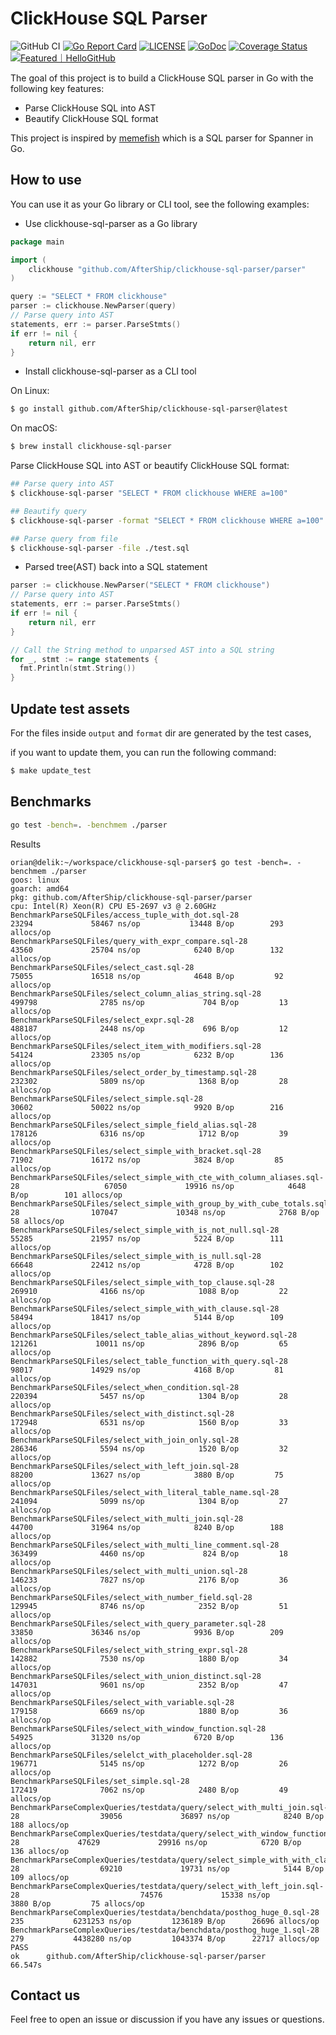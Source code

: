 # ClickHouse SQL Parser 
![GitHub CI](https://github.com/AfterShip/clickhouse-sql-parser/actions/workflows/ci.yaml/badge.svg) [![Go Report Card](https://goreportcard.com/badge/github.com/AfterShip/clickhouse-sql-parser)](https://goreportcard.com/report/github.com/AfterShip/clickhouse-sql-parser) [![LICENSE](https://img.shields.io/github/license/AfterShip/clickhouse-sql-parser.svg)](https://github.com/AfterShip/clickhouse-sql-parser/blob/master/LICENSE) [![GoDoc](https://img.shields.io/badge/Godoc-reference-blue.svg)](https://godoc.org/github.com/AfterShip/clickhouse-sql-parser) [![Coverage Status](https://coveralls.io/repos/github/AfterShip/clickhouse-sql-parser/badge.svg?branch=master)](https://coveralls.io/github/AfterShip/clickhouse-sql-parser?branch=master) <a href="https://hellogithub.com/repository/23597949cafa410bba6039ddb8867543" target="_blank"><img src="https://api.hellogithub.com/v1/widgets/recommend.svg?rid=23597949cafa410bba6039ddb8867543&claim_uid=kyCYu1VAKgwD8rE&theme=small" alt="Featured｜HelloGitHub" /></a>

The goal of this project is to build a ClickHouse SQL parser in Go with the following key features:

- Parse ClickHouse SQL into AST
- Beautify ClickHouse SQL format

This project is inspired by [memefish](https://github.com/cloudspannerecosystem/memefish) which is a SQL parser for Spanner in Go.
## How to use

You can use it as your Go library or CLI tool, see the following examples:

- Use clickhouse-sql-parser as a Go library

```Go
package main

import (
    clickhouse "github.com/AfterShip/clickhouse-sql-parser/parser"
)

query := "SELECT * FROM clickhouse"
parser := clickhouse.NewParser(query)
// Parse query into AST
statements, err := parser.ParseStmts()
if err != nil {
    return nil, err
}
```

- Install clickhouse-sql-parser as a CLI tool


On Linux:

```bash
$ go install github.com/AfterShip/clickhouse-sql-parser@latest
```

On macOS:

```bash
$ brew install clickhouse-sql-parser
```

Parse ClickHouse SQL into AST or beautify ClickHouse SQL format:

```bash
## Parse query into AST
$ clickhouse-sql-parser "SELECT * FROM clickhouse WHERE a=100"

## Beautify query
$ clickhouse-sql-parser -format "SELECT * FROM clickhouse WHERE a=100"

## Parse query from file
$ clickhouse-sql-parser -file ./test.sql
```

- Parsed tree(AST) back into a SQL statement

```Go
parser := clickhouse.NewParser("SELECT * FROM clickhouse")
// Parse query into AST
statements, err := parser.ParseStmts()
if err != nil {
    return nil, err
}

// Call the String method to unparsed AST into a SQL string
for _, stmt := range statements {
  fmt.Println(stmt.String())
}
```
## Update test assets

For the files inside `output` and `format` dir are generated by the test cases,

if you want to update them, you can run the following command:

```bash
$ make update_test
```

## Benchmarks

```sh
go test -bench=. -benchmem ./parser
```

Results

```
orian@delik:~/workspace/clickhouse-sql-parser$ go test -bench=. -benchmem ./parser
goos: linux
goarch: amd64
pkg: github.com/AfterShip/clickhouse-sql-parser/parser
cpu: Intel(R) Xeon(R) CPU E5-2697 v3 @ 2.60GHz
BenchmarkParseSQLFiles/access_tuple_with_dot.sql-28                23294             58467 ns/op           13448 B/op        293 allocs/op
BenchmarkParseSQLFiles/query_with_expr_compare.sql-28              43560             25704 ns/op            6240 B/op        132 allocs/op
BenchmarkParseSQLFiles/select_cast.sql-28                          75055             16518 ns/op            4648 B/op         92 allocs/op
BenchmarkParseSQLFiles/select_column_alias_string.sql-28          499798              2785 ns/op             704 B/op         13 allocs/op
BenchmarkParseSQLFiles/select_expr.sql-28                         488187              2448 ns/op             696 B/op         12 allocs/op
BenchmarkParseSQLFiles/select_item_with_modifiers.sql-28           54124             23305 ns/op            6232 B/op        136 allocs/op
BenchmarkParseSQLFiles/select_order_by_timestamp.sql-28           232302              5809 ns/op            1368 B/op         28 allocs/op
BenchmarkParseSQLFiles/select_simple.sql-28                        30602             50022 ns/op            9920 B/op        216 allocs/op
BenchmarkParseSQLFiles/select_simple_field_alias.sql-28           178126              6316 ns/op            1712 B/op         39 allocs/op
BenchmarkParseSQLFiles/select_simple_with_bracket.sql-28           71902             16172 ns/op            3824 B/op         85 allocs/op
BenchmarkParseSQLFiles/select_simple_with_cte_with_column_aliases.sql-28                   67050             19916 ns/op            4648 B/op        101 allocs/op
BenchmarkParseSQLFiles/select_simple_with_group_by_with_cube_totals.sql-28                107047             10348 ns/op            2768 B/op         58 allocs/op
BenchmarkParseSQLFiles/select_simple_with_is_not_null.sql-28                               55285             21957 ns/op            5224 B/op        111 allocs/op
BenchmarkParseSQLFiles/select_simple_with_is_null.sql-28                                   66648             22412 ns/op            4728 B/op        102 allocs/op
BenchmarkParseSQLFiles/select_simple_with_top_clause.sql-28                               269910              4166 ns/op            1088 B/op         22 allocs/op
BenchmarkParseSQLFiles/select_simple_with_with_clause.sql-28                               58494             18417 ns/op            5144 B/op        109 allocs/op
BenchmarkParseSQLFiles/select_table_alias_without_keyword.sql-28                          121261             10011 ns/op            2896 B/op         65 allocs/op
BenchmarkParseSQLFiles/select_table_function_with_query.sql-28                             98017             14929 ns/op            4168 B/op         81 allocs/op
BenchmarkParseSQLFiles/select_when_condition.sql-28                                       220394              5457 ns/op            1304 B/op         28 allocs/op
BenchmarkParseSQLFiles/select_with_distinct.sql-28                                        172948              6531 ns/op            1560 B/op         33 allocs/op
BenchmarkParseSQLFiles/select_with_join_only.sql-28                                       286346              5594 ns/op            1520 B/op         32 allocs/op
BenchmarkParseSQLFiles/select_with_left_join.sql-28                                        88200             13627 ns/op            3880 B/op         75 allocs/op
BenchmarkParseSQLFiles/select_with_literal_table_name.sql-28                              241094              5099 ns/op            1304 B/op         27 allocs/op
BenchmarkParseSQLFiles/select_with_multi_join.sql-28                                       44700             31964 ns/op            8240 B/op        188 allocs/op
BenchmarkParseSQLFiles/select_with_multi_line_comment.sql-28                              363499              4460 ns/op             824 B/op         18 allocs/op
BenchmarkParseSQLFiles/select_with_multi_union.sql-28                                     146233              7827 ns/op            2176 B/op         36 allocs/op
BenchmarkParseSQLFiles/select_with_number_field.sql-28                                    129945              8746 ns/op            2352 B/op         51 allocs/op
BenchmarkParseSQLFiles/select_with_query_parameter.sql-28                                  33850             36346 ns/op            9936 B/op        209 allocs/op
BenchmarkParseSQLFiles/select_with_string_expr.sql-28                                     142882              7530 ns/op            1880 B/op         34 allocs/op
BenchmarkParseSQLFiles/select_with_union_distinct.sql-28                                  147031              9601 ns/op            2352 B/op         47 allocs/op
BenchmarkParseSQLFiles/select_with_variable.sql-28                                        179158              6669 ns/op            1880 B/op         36 allocs/op
BenchmarkParseSQLFiles/select_with_window_function.sql-28                                  54925             31320 ns/op            6720 B/op        136 allocs/op
BenchmarkParseSQLFiles/selelct_with_placeholder.sql-28                                    196771              5145 ns/op            1272 B/op         26 allocs/op
BenchmarkParseSQLFiles/set_simple.sql-28                                                  172419              7062 ns/op            2480 B/op         49 allocs/op
BenchmarkParseComplexQueries/testdata/query/select_with_multi_join.sql-28                  39056             36897 ns/op            8240 B/op        188 allocs/op
BenchmarkParseComplexQueries/testdata/query/select_with_window_function.sql-28             47629             29916 ns/op            6720 B/op        136 allocs/op
BenchmarkParseComplexQueries/testdata/query/select_simple_with_with_clause.sql-28                  69210             19731 ns/op            5144 B/op        109 allocs/op
BenchmarkParseComplexQueries/testdata/query/select_with_left_join.sql-28                           74576             15338 ns/op            3880 B/op         75 allocs/op
BenchmarkParseComplexQueries/testdata/benchdata/posthog_huge_0.sql-28                                235           6231253 ns/op         1236189 B/op      26696 allocs/op
BenchmarkParseComplexQueries/testdata/benchdata/posthog_huge_1.sql-28                                279           4438280 ns/op         1043374 B/op      22717 allocs/op
PASS
ok      github.com/AfterShip/clickhouse-sql-parser/parser       66.547s
```

## Contact us

Feel free to open an issue or discussion if you have any issues or questions.
